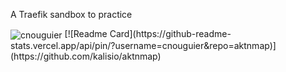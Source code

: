 A Traefik sandbox to practice

<img align="center" src="https://github-readme-stats.vercel.app/api?username=cnouguier&show_icons=true&locale=en&count_private=true" alt="cnouguier" />
[![Readme Card](https://github-readme-stats.vercel.app/api/pin/?username=cnouguier&repo=aktnmap)](https://github.com/kalisio/aktnmap)
